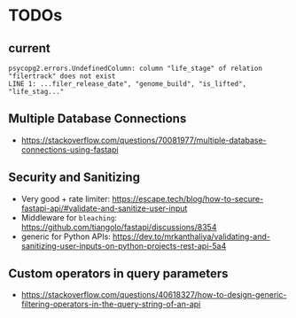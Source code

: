 # TODOs

## current

```log
psycopg2.errors.UndefinedColumn: column "life_stage" of relation "filertrack" does not exist
LINE 1: ...filer_release_date", "genome_build", "is_lifted", "life_stag..."
```

## Multiple Database Connections

* <https://stackoverflow.com/questions/70081977/multiple-database-connections-using-fastapi>

## Security and Sanitizing

* Very good + rate limiter: <https://escape.tech/blog/how-to-secure-fastapi-api/#validate-and-sanitize-user-input>
* Middleware for `bleaching`: https://github.com/tiangolo/fastapi/discussions/8354
* generic for Python APIs: https://dev.to/mrkanthaliya/validating-and-sanitizing-user-inputs-on-python-projects-rest-api-5a4

## Custom operators in query parameters

* <https://stackoverflow.com/questions/40618327/how-to-design-generic-filtering-operators-in-the-query-string-of-an-api>